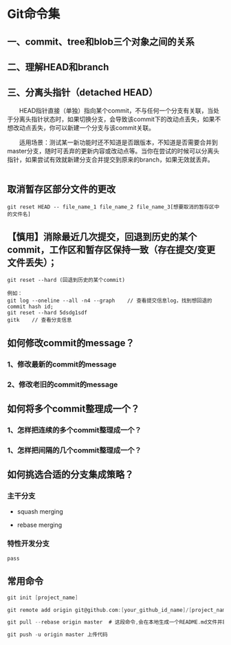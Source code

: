 # Git命令集

## 一、commit、tree和blob三个对象之间的关系

## 二、理解HEAD和branch


## 三、分离头指针（detached HEAD）
&emsp;&emsp;HEAD指针直接（单独）指向某个commit，不与任何一个分支有关联，当处于分离头指针状态时，如果切换分支，会导致该commit下的改动点丢失，如果不想改动点丢失，你可以新建一个分支与该commit关联。

&emsp;&emsp;适用场景：测试某一新功能时还不知道是否跟版本，不知道是否需要合并到master分支，随时可丢弃的更新内容或改动点等。当你在尝试的时候可以分离头指针，如果尝试有效就新建分支合并提交到原来的branch，如果无效就丢弃。
```shell

```

## 取消暂存区部分文件的更改
```shell
git reset HEAD -- file_name_1 file_name_2 file_name_3[想要取消的暂存区中的文件名]
```

##  【慎用】消除最近几次提交，回退到历史的某个commit，工作区和暂存区保持一致（存在提交/变更文件丢失）；
```shell
git reset --hard (回退到历史的某个commit)

例如：
git log --oneline --all -n4 --graph    // 查看提交信息log，找到想回退的commit hash id;
git reset --hard 5dsdg1sdf
gitk    // 查看分支信息
```

## 如何修改commit的message？
### 1、修改最新的commit的message

### 2、修改老旧的commit的message


## 如何将多个commit整理成一个？
### 1、怎样把连续的多个commit整理成一个？

### 1、怎样把间隔的几个commit整理成一个？


## 如何挑选合适的分支集成策略？
### 主干分支
- squash merging

- rebase merging

### 特性开发分支
    pass



## 常用命令
```C
git init [project_name]

git remote add origin git@github.com:[your_github_id_name]/[project_name].git

git pull --rebase origin master  # 这段命令,会在本地生成一个README.md文件并将 远端代码pull 下来.

git push -u origin master 上传代码

```
